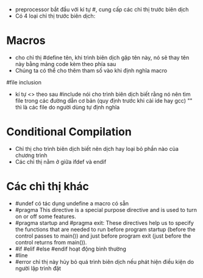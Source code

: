 - preprocessor bắt đầu với kí tự #, cung cấp các chỉ thị trước biên dịch 
- Có 4 loại chỉ thị trước biên dịch:
# Macros
- cho chỉ thị #define tên, khi trình biên dịch gặp tên này, nó sẽ thay tên này bằng mảng code kèm theo phía sau
- Chúng ta có thể cho thêm tham số vào khi định nghĩa macro

#file inclusion
- kí tự <> theo sau #include nói cho trình biên dịch biết rằng nó nên tìm file trong các đường dẫn cơ bản (quy định trước khi cài ide hay gcc) "" thì là các file do người dùng tự định nghĩa 

# Conditional Compilation
- Chỉ thị cho trình biên dịch biết nên dịch hay loại bỏ phần nào của chương trình
- Các chỉ thị nằm ở giữa ifdef và endif

# Các chỉ thị khác
- #undef có tác dụng undefine a macro có sẵn
- #pragma  This directive is a special purpose directive and is used to turn on or off some features.
- #pragma startup and #pragma exit: These directives help us to specify the functions that are needed to run before program startup (before the control passes to main()) and just before program exit (just before the control returns from main()). 
- #if #elif #else #endif hoạt động bình thường
- #line
- #error chỉ thị này hủy bỏ quá trình biên dịch nếu phát hiện điều kiện do người lập trình đặt
